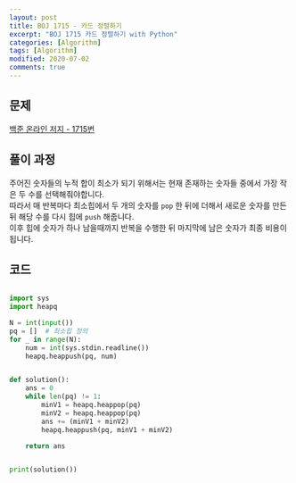 ```yaml
---
layout: post
title: BOJ 1715 - 카드 정렬하기
excerpt: "BOJ 1715 카드 정렬하기 with Python"
categories: [Algorithm]
tags: [Algorithm]
modified: 2020-07-02
comments: true
---
```


## 문제
[백준 온라인 저지 - 1715번](https://www.acmicpc.net/problem/1715)

## 풀이 과정
주어진 숫자들의 누적 합이 최소가 되기 위해서는 현재 존재하는 숫자들 중에서 가장 작은 두 수를 선택해줘야합니다. <br>
따라서 매 반복마다 최소힙에서 두 개의 숫자를 `pop` 한 뒤에 더해서 새로운 숫자를 만든 뒤 해당 수를 다시 힙에 `push` 해줍니다. <br>
이후 힙에 숫자가 하나 남을때까지 반복을 수행한 뒤 마지막에 남은 숫자가 최종 비용이 됩니다. <br>

## 코드

~~~ python

import sys
import heapq

N = int(input())
pq = []  # 최소힙 정의
for _ in range(N):
    num = int(sys.stdin.readline())
    heapq.heappush(pq, num)


def solution():
    ans = 0
    while len(pq) != 1:
        minV1 = heapq.heappop(pq)
        minV2 = heapq.heappop(pq)
        ans += (minV1 + minV2)
        heapq.heappush(pq, minV1 + minV2)

    return ans


print(solution())

~~~